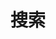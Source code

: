 ---
title: "搜索" # in any language you want
layout: "search" # is necessary
summary: "search"
placeholder: "搜索框中的提示语"
---